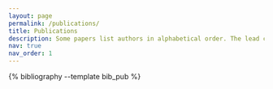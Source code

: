 ```yaml
---
layout: page
permalink: /publications/
title: Publications
description: Some papers list authors in alphabetical order. The lead contributor(s) are indicated by ^
nav: true
nav_order: 1
---
```


<!-- _pages/publications.md -->
<div class="publications">

{% bibliography --template bib_pub %}

</div>
